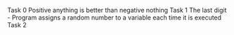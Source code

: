 Task 0 Positive anything is better than negative nothing
Task 1 The last digit - Program assigns a random number to a variable each time it is executed
Task 2
